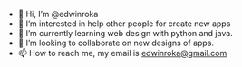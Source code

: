 - 👋 Hi, I’m @edwinroka
- 👀 I’m interested in help other people for create new apps
- 🌱 I’m currently learning web design with python and java.
- 💞️ I’m looking to collaborate on new designs of apps.  
- 📫 How to reach me, my email is edwinroka@gmail.com

<!---
edwinroka/edwinroka is a ✨ special ✨ repository because its `README.md` (this file) appears on your GitHub profile.
You can click the Preview link to take a look at your changes.
--->
